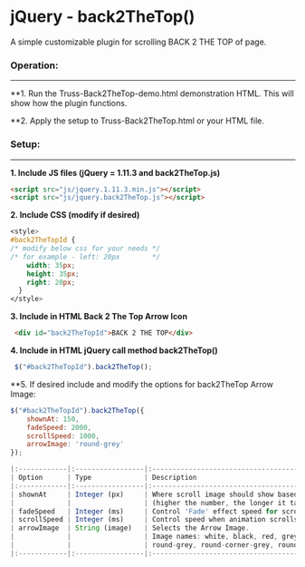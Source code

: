 jQuery - back2TheTop()
=======
A simple customizable plugin for scrolling BACK 2 THE TOP of page.

### Operation:
------
**1. Run the Truss-Back2TheTop-demo.html demonstration HTML. 
This will show how the plugin functions. 

**2. Apply the setup to Truss-Back2TheTop.html or your HTML file. 

### Setup:
------
**1. Include JS files (jQuery = 1.11.3 and back2TheTop.js)**
````html
<script src="js/jquery.1.11.3.min.js"></script>
<script src="js/jquery.back2TheTop.js"></script>
````

**2. Include CSS (modify if desired)**
<!-- 		back2TheTop CSS 				-->
<link href="css/back2TheTop.css" rel="stylesheet" type="text/css" />
	
````css
<style>
#back2TheTopId {	  
/* modify below css for your needs */ 
/* for example - left: 20px        */ 	
	width: 35px;
	height: 35px;
	right: 20px; 
  }
</style>
````

**3. Include in HTML Back 2 The Top Arrow Icon**
````html
 <div id="back2TheTopId">BACK 2 THE TOP</div>
````

**4. Include in HTML jQuery call method back2TheTop()**
````javascript
 $("#back2TheTopId").back2TheTop();
````

**5. If desired include and modify the options for back2TheTop Arrow Image:
````javascript
$("#back2TheTopId").back2TheTop({
	shownAt: 150,
	fadeSpeed: 2000,
	scrollSpeed: 1000,
	arrowImage: 'round-grey'
});

|:------------|:-----------------|:-----------------------------------------------------------------------------------------|:-------------------|
| Option      | Type             | Description                                                                              | Default            | 
|:------------|:-----------------|:-----------------------------------------------------------------------------------------|:-------------------|
| shownAt     | Integer (px)     | Where scroll image should show based on scrollbar's vertical position.                   | 150                |
|             |                  | (higher the number, the longer it takes for scroll image to appear)                      |                    |
| fadeSpeed   | Integer (ms)     | Control 'Fade' effect speed for scroll image.                                            | 2000               |
| scrollSpeed | Integer (ms)     | Control speed when animation scrolls up.                                                 | 1000               |
| arrowImage  | String (image)   | Selects the Arrow Image.                                                                 |                    |
|             |                  | Image names: white, black, red, grey, green, round-blue, round-green, round-orange,      | round-grey         |
|             |                  | round-grey, round-corner-grey, round-corner-black, round-broken-line.                    |                    |                     
|:------------|:-----------------|:-----------------------------------------------------------------------------------------|--------------------|
````
````

 
